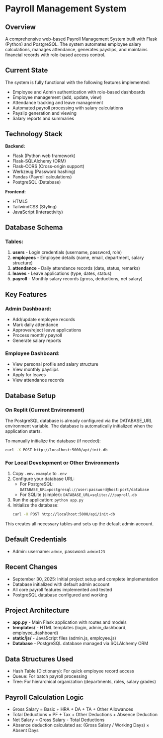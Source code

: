 # Payroll Management System

## Overview
A comprehensive web-based Payroll Management System built with Flask (Python) and PostgreSQL. The system automates employee salary calculations, manages attendance, generates payslips, and maintains financial records with role-based access control.

## Current State
The system is fully functional with the following features implemented:
- Employee and Admin authentication with role-based dashboards
- Employee management (add, update, view)
- Attendance tracking and leave management
- Automated payroll processing with salary calculations
- Payslip generation and viewing
- Salary reports and summaries

## Technology Stack
**Backend:**
- Flask (Python web framework)
- Flask-SQLAlchemy (ORM)
- Flask-CORS (Cross-origin support)
- Werkzeug (Password hashing)
- Pandas (Payroll calculations)
- PostgreSQL (Database)

**Frontend:**
- HTML5
- TailwindCSS (Styling)
- JavaScript (Interactivity)

## Database Schema

### Tables:
1. **users** - Login credentials (username, password, role)
2. **employees** - Employee details (name, email, department, salary structure)
3. **attendance** - Daily attendance records (date, status, remarks)
4. **leaves** - Leave applications (type, dates, status)
5. **payroll** - Monthly salary records (gross, deductions, net salary)

## Key Features

### Admin Dashboard:
- Add/update employee records
- Mark daily attendance
- Approve/reject leave applications
- Process monthly payroll
- Generate salary reports

### Employee Dashboard:
- View personal profile and salary structure
- View monthly payslips
- Apply for leaves
- View attendance records

## Database Setup

### On Replit (Current Environment)
The PostgreSQL database is already configured via the DATABASE_URL environment variable. The database is automatically initialized when the application starts.

To manually initialize the database (if needed):
```bash
curl -X POST http://localhost:5000/api/init-db
```

### For Local Development or Other Environments
1. Copy `.env.example` to `.env`
2. Configure your database URL:
   - For PostgreSQL: `DATABASE_URL=postgresql://user:password@host:port/database`
   - For SQLite (simpler): `DATABASE_URL=sqlite:///payroll.db`
3. Run the application: `python app.py`
4. Initialize the database:
   ```bash
   curl -X POST http://localhost:5000/api/init-db
   ```

This creates all necessary tables and sets up the default admin account.

## Default Credentials
- Admin: username: `admin`, password: `admin123`

## Recent Changes
- September 30, 2025: Initial project setup and complete implementation
- Database initialized with default admin account
- All core payroll features implemented and tested
- PostgreSQL database configured and working

## Project Architecture
- **app.py** - Main Flask application with routes and models
- **templates/** - HTML templates (login, admin_dashboard, employee_dashboard)
- **static/js/** - JavaScript files (admin.js, employee.js)
- **Database** - PostgreSQL database managed via SQLAlchemy ORM

## Data Structures Used
- Hash Table (Dictionary): For quick employee record access
- Queue: For batch payroll processing
- Tree: For hierarchical organization (departments, roles, salary grades)

## Payroll Calculation Logic
- Gross Salary = Basic + HRA + DA + TA + Other Allowances
- Total Deductions = PF + Tax + Other Deductions + Absence Deduction
- Net Salary = Gross Salary - Total Deductions
- Absence deduction calculated as: (Gross Salary / Working Days) × Absent Days
